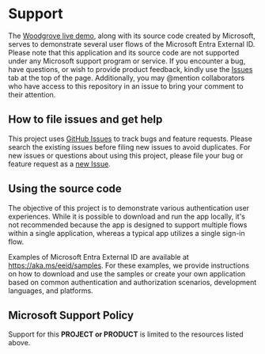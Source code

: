 # Support

The [Woodgrove live demo](https://woodgrovedemo.com), along with its source code created by Microsoft, serves to demonstrate several user flows of the Microsoft Entra External ID. Please note that this application and its source code are not supported under any Microsoft support program or service. If you encounter a bug, have questions, or wish to provide product feedback, kindly use the [Issues](https://github.com/microsoft/woodgrove-groceries/issues) tab at the top of the page. Additionally, you may @mention collaborators who have access to this repository in an issue to bring your comment to their attention.

## How to file issues and get help  

This project uses [GitHub Issues](https://github.com/microsoft/woodgrove-groceries/issues) to track bugs and feature requests. Please search the existing 
issues before filing new issues to avoid duplicates.  For new issues or questions about using this project, please file your bug or 
feature request as a [new Issue](https://github.com/microsoft/woodgrove-groceries/issues/new?template=Blank+issue).

## Using the source code

The objective of this project is to demonstrate various authentication user experiences. While it is possible to download and run the app locally, it's not recommended because the app is designed to support multiple flows within a single application, whereas a typical app utilizes a single sign-in flow. 

Examples of Microsoft Entra External ID are available at <https://aka.ms/eeid/samples>. For these examples, we provide instructions on how to download and use the samples or create your own application based on common authentication and authorization scenarios, development languages, and platforms.

## Microsoft Support Policy  

Support for this **PROJECT or PRODUCT** is limited to the resources listed above.

